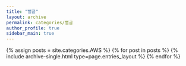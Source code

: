 ```yaml
---
title: "뻘글"
layout: archive
permalink: categories/뻘글
author_profile: true
sidebar_main: true
---
```

{% assign posts = site.categories.AWS %}
{% for post in posts %} {% include archive-single.html type=page.entries_layout %} {% endfor %}
